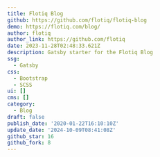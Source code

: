 ```yaml
---
title: Flotiq Blog
github: https://github.com/flotiq/flotiq-blog
demo: https://flotiq.com/blog/
author: flotiq
author_link: https://github.com/flotiq
date: 2023-11-28T02:48:33.621Z
description: Gatsby starter for the Flotiq Blog
ssg:
  - Gatsby
css:
  - Bootstrap
  - SCSS
ui: []
cms: []
category:
  - Blog
draft: false
publish_date: '2020-01-22T16:10:10Z'
update_date: '2024-10-09T08:41:08Z'
github_star: 16
github_fork: 8
---
```

